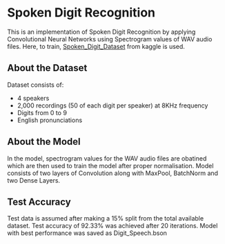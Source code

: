 # Spoken Digit Recognition
This is an implementation of Spoken Digit Recognition by applying Convolutional Neural Networks using Spectrogram values of WAV audio files.
Here, to train, [Spoken_Digit_Dataset](https://www.kaggle.com/divyanshu99/spoken-digit-dataset/download) from kaggle is used. 

## About the Dataset
Dataset consists of:
- 4 speakers
- 2,000 recordings (50 of each digit per speaker) at 8KHz frequency
- Digits from 0 to 9
- English pronunciations

## About the Model
In the model, spectrogram values for the WAV audio files are obatined which are then used to train the model after proper normalisation. Model consists of two layers of Convolution along with MaxPool, BatchNorm and two Dense Layers.

## Test Accuracy
Test data is assumed after making a 15% split from the total available dataset. Test accuracy of 92.33% was achieved after 20 iterations. Model with best performance was saved as Digit_Speech.bson
